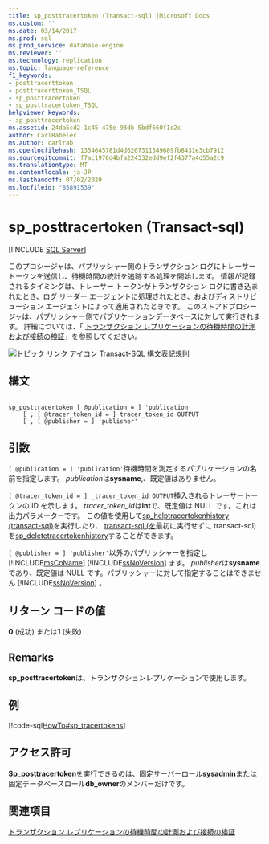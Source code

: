 ```yaml
---
title: sp_posttracertoken (Transact-sql) |Microsoft Docs
ms.custom: ''
ms.date: 03/14/2017
ms.prod: sql
ms.prod_service: database-engine
ms.reviewer: ''
ms.technology: replication
ms.topic: language-reference
f1_keywords:
- posttracerttoken
- posttracerttoken_TSQL
- sp_posttracertoken
- sp_posttracertoken_TSQL
helpviewer_keywords:
- sp_posttracertoken
ms.assetid: 24da5cd2-1c45-475e-93db-5bdf660f1c2c
author: CarlRabeler
ms.author: carlrab
ms.openlocfilehash: 1354645781d4d6207311349689fb8431e3cb7912
ms.sourcegitcommit: f7ac1976d4bfa224332edd9ef2f4377a4d55a2c9
ms.translationtype: MT
ms.contentlocale: ja-JP
ms.lasthandoff: 07/02/2020
ms.locfileid: "85891539"
---
```

# <a name="sp_posttracertoken-transact-sql"></a>sp_posttracertoken (Transact-sql)
[!INCLUDE [SQL Server](../../includes/applies-to-version/sqlserver.md)]

  このプロシージャは、パブリッシャー側のトランザクション ログにトレーサー トークンを送信し、待機時間の統計を追跡する処理を開始します。 情報が記録されるタイミングは、トレーサー トークンがトランザクション ログに書き込まれたとき、ログ リーダー エージェントに処理されたとき、およびディストリビューション エージェントによって適用されたときです。 このストアドプロシージャは、パブリッシャー側でパブリケーションデータベースに対して実行されます。 詳細については、「 [トランザクション レプリケーションの待機時間の計測および接続の検証](../../relational-databases/replication/monitor/measure-latency-and-validate-connections-for-transactional-replication.md)」を参照してください。  
  
 ![トピック リンク アイコン](../../database-engine/configure-windows/media/topic-link.gif "トピック リンク アイコン") [Transact-SQL 構文表記規則](../../t-sql/language-elements/transact-sql-syntax-conventions-transact-sql.md)  
  
## <a name="syntax"></a>構文  
  
```  
  
sp_posttracertoken [ @publication = ] 'publication'   
    [ , [ @tracer_token_id = ] tracer_token_id OUTPUT  
    [ , [ @publisher = ] 'publisher'   
```  
  
## <a name="arguments"></a>引数  
`[ @publication = ] 'publication'`待機時間を測定するパブリケーションの名前を指定します。 *publication*は**sysname**,、既定値はありません。  
  
`[ @tracer_token_id = ] _tracer_token_id OUTPUT`挿入されるトレーサートークンの ID を示します。 *tracer_token_id*は**int**で、既定値は NULL です。これは出力パラメーターです。 この値を使用して[sp_helptracertokenhistory &#40;transact-sql&#41;](../../relational-databases/system-stored-procedures/sp-helptracertokenhistory-transact-sql.md)を実行したり、 [transact-sql &#40;を](../../relational-databases/system-stored-procedures/sp-helptracertokens-transact-sql.md)最初に実行せずに transact-sql&#41;を[sp_deletetracertokenhistory](../../relational-databases/system-stored-procedures/sp-deletetracertokenhistory-transact-sql.md)することができます。  
  
`[ @publisher = ] 'publisher'`以外のパブリッシャーを指定し [!INCLUDE[msCoName](../../includes/msconame-md.md)] [!INCLUDE[ssNoVersion](../../includes/ssnoversion-md.md)] ます。 *publisher*は**sysname**であり、既定値は NULL です。パブリッシャーに対して指定することはできません [!INCLUDE[ssNoVersion](../../includes/ssnoversion-md.md)] 。  
  
## <a name="return-code-values"></a>リターン コードの値  
 **0** (成功) または**1** (失敗)  
  
## <a name="remarks"></a>Remarks  
 **sp_posttracertoken**は、トランザクションレプリケーションで使用します。  
  
## <a name="example"></a>例  
 [!code-sql[HowTo#sp_tracertokens](../../relational-databases/replication/codesnippet/tsql/sp-posttracertoken-trans_1.sql)]  
  
## <a name="permissions"></a>アクセス許可  
 **Sp_posttracertoken**を実行できるのは、固定サーバーロール**sysadmin**または固定データベースロール**db_owner**のメンバーだけです。  
  
## <a name="see-also"></a>関連項目  
 [トランザクション レプリケーションの待機時間の計測および接続の検証](../../relational-databases/replication/monitor/measure-latency-and-validate-connections-for-transactional-replication.md)  
  
  
